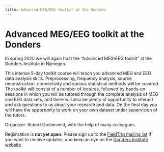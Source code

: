 ```yaml
---
title: Advanced MEG/EEG toolkit at the Donders
---
```


# Advanced MEG/EEG toolkit at the Donders

In spring 2020 we will again host the “Advanced MEG/EEG toolkit” at the Donders Institute in Nijmegen.

This intense 5-day toolkit course will teach you advanced MEG and EEG data analysis skills. Preprocessing, frequency analysis, source reconstruction, connectivity and various statistical methods will be covered. The toolkit will consist of a number of lectures, followed by hands-on sessions in which you will be tutored through the complete analysis of MEG and EEG data sets, and there will also be plenty of opportunity to interact and ask questions to us about your research and data. On the final day you will have the opportunity to work on your own dataset under supervision of the tutors.

Organizer: Robert Oostenveld, with the help of many colleagues.

Registration is **not yet open**. Please sign up to the [FieldTrip mailing list](/discussion_list) if you want to receive updates, and keep an eye on the [Donders Institute website](https://www.ru.nl/donders/agenda/donders-tool-kits/).
